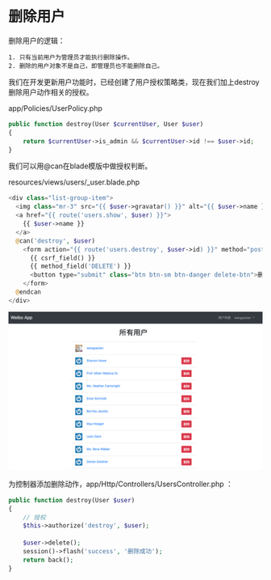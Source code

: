 # 删除用户

删除用户的逻辑：
```
1. 只有当前用户为管理员才能执行删除操作。
2. 删除的用户对象不是自己，即管理员也不能删除自己。
```

我们在开发更新用户功能时，已经创建了用户授权策略类，现在我们加上destroy删除用户动作相关的授权。  

app/Policies/UserPolicy.php
```php
public function destroy(User $currentUser, User $user)
{
    return $currentUser->is_admin && $currentUser->id !== $user->id;
}
```
我们可以用@can在blade模版中做授权判断。  

resources/views/users/_user.blade.php
```php
<div class="list-group-item">
  <img class="mr-3" src="{{ $user->gravatar() }}" alt="{{ $user->name }}" width=32>
  <a href="{{ route('users.show', $user) }}">
    {{ $user->name }}
  </a>
  @can('destroy', $user)
    <form action="{{ route('users.destroy', $user->id) }}" method="post" class="float-right">
      {{ csrf_field() }}
      {{ method_field('DELETE') }}
      <button type="submit" class="btn btn-sm btn-danger delete-btn">删除</button>
    </form>
  @endcan
</div>
```
![删除](https://raw.githubusercontent.com/duiying/img/master/weibo-app-delete.png)   

为控制器添加删除动作，app/Http/Controllers/UsersController.php ：
```php
public function destroy(User $user)
{
    // 授权
    $this->authorize('destroy', $user);

    $user->delete();
    session()->flash('success', '删除成功');
    return back();
}
```


